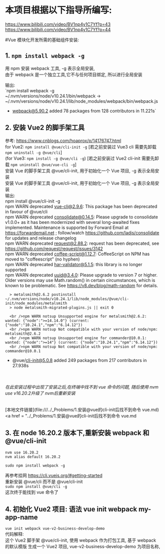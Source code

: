 # 本项目根据以下指导所编写:
https://www.bilibili.com/video/BV1np4y1C7Yf?p=43
https://www.bilibili.com/video/BV1np4y1C7Yf?p=44


#Vue 模块化开发所需的基础组件安装:
## 1. `npm install webpack -g` <br/>
   用 npm 安装 webpack 工具, -g 表示全局安装, <br/>
   由于 webpack 是一个独立工具,它不与任何项目绑定, 所以进行全局安装

   输出: <br/>
   `npm install webpack -g  <br/> 
   ~/.nvm/versions/node/v10.24.1/bin/webpack -> ~/.nvm/versions/node/v10.24.1/lib/node_modules/webpack/bin/webpack.js
+ webpack@5.90.2
added 78 packages from 128 contributors in 11.221s`
  

## 2. 安装 Vue2 的脚手架工具<br/> 
   参考: https://www.cnblogs.com/hoaprox/p/14176747.html<br/>
   for Vue2: `npm install @vue/cli-init -g` [若之前安装过 Vue3 cli 需要先卸载 `npm uninstall -g @vue/cli`]<br/>
   (for Vue3: `npm install -g @vue/cli -g`) [若之前安装过 Vue2 cli-init 需要先卸载 `npm uninstall @vue/vue-cli -g`]<br/>
   安装 Vue 的脚手架工具 @vue/cli-init, 用于初始化一个 Vue 项目, -g 表示全局安装 <br/>安装 Vue 的脚手架工具 @vue/cli-init, 用于初始化一个 Vue 项目, -g 表示全局安装 <br/>
   输出: <br/>
   npm install @vue/cli-init -g
      <br />npm WARN deprecated vue-cli@2.9.6: This package has been deprecated in favour of @vue/cli
      <br />npm WARN deprecated consolidate@0.14.5: Please upgrade to consolidate v1.0.0+ as it has been modernized with several long-awaited fixes implemented. Maintenance is supported by Forward Email at https://forwardemail.net ; follow/watch https://github.com/ladjs/consolidate for updates and release changelog
      <br />npm WARN deprecated request@2.88.2: request has been deprecated, see https://github.com/request/request/issues/3142
      <br />npm WARN deprecated coffee-script@1.12.7: CoffeeScript on NPM has moved to "coffeescript" (no hyphen)
      <br />npm WARN deprecated har-validator@5.1.5: this library is no longer supported
      <br />npm WARN deprecated uuid@3.4.0: Please upgrade  to version 7 or higher.  Older versions may use Math.random() in certain circumstances, which is known to be problematic.  See https://v8.dev/blog/math-random for details.

      > metalsmith@2.6.2 postinstall ~/.nvm/versions/node/v10.24.1/lib/node_modules/@vue/cli-init/node_modules/metalsmith
      > node metalsmith-migrated-plugins.js || exit 0

      <br />npm WARN notsup Unsupported engine for metalsmith@2.6.2: wanted: {"node":">=14.14.0"} (current: {"node":"10.24.1","npm":"6.14.12"})
      <br />npm WARN notsup Not compatible with your version of node/npm: metalsmith@2.6.2
      <br />npm WARN notsup Unsupported engine for commander@10.0.1: wanted: {"node":">=14"} (current: {"node":"10.24.1","npm":"6.14.12"})
      <br />npm WARN notsup Not compatible with your version of node/npm: commander@10.0.1

+ @vue/cli-init@5.0.8
added 249 packages from 217 contributors in 27.938s  
<br/>

###### 在此安装过程中出现了安装之后,在终端中找不到 vue 命令的问题, 随后使用 nvm use v16.20.2升级了 nvm后重新安装
[本地文件链接](file:///../_Problems/1.安装@vue的cli-init后找不到命令 vue.md)
<a href = "../_Problems/1.安装@vue的cli-init后找不到命令 vue.md</a> 

## 3. 在 node 16.20.2 版本下,重新安装 webpack 和 @vue/cli-init
`nvm use 16.20.2`  
`nvm alias default 16.20.2`   

`sudo npm install webpack -g`   

再参考挂网 https://cli.vuejs.org/#getting-started  
重新安装 @vue/cli 而不是 @vue/cli-init  
`sudo npm install @vue/cli -g`  
这次终于能找到 vue 命令了



## 4. 初始化 Vue2 项目: 语法 vue init webpack my-app-name <br/>
   `vue init webpack vue-v2-business-develop-demo` <br/>
   代码解释: <br/> 
   这个 Vue2 脚手架 @vue/cli-init, 使用 webpack 作为打包工具, 基于 webpack 的默认模版 生成一个 Vue2 项目, vue-v2-business-develop-demo 为项目名称, <br/>
